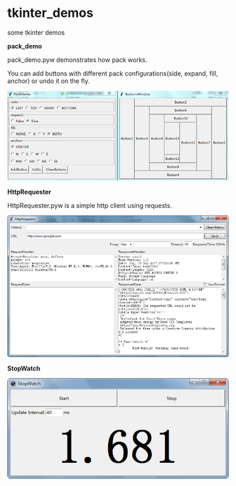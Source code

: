 # tkinter_demos
some tkinter demos

**pack_demo**

pack_demo.pyw demonstrates how pack works.

You can add buttons with different pack configurations(side, expand, fill, anchor) or undo it on the fly.

![pack_demo](images/pack_demo.png)


**HttpRequester**

HttpRequester.pyw is a simple http client using requests.

![HttpRequester](images/HttpRequester.png)



**StopWatch**

![StopWatch](images/StopWatch.png)

